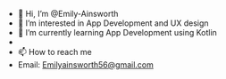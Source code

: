 - 👋 Hi, I’m @Emily-Ainsworth
- 👀 I’m interested in App Development and UX design
- 🌱 I’m currently learning App Development using Kotlin
- 
- 📫 How to reach me
- Email: Emilyainsworth56@gmail.com


<!---
Emily-Ainsworth/Emily-Ainsworth is a ✨ special ✨ repository because its `README.md` (this file) appears on your GitHub profile.
You can click the Preview link to take a look at your changes.
--->
